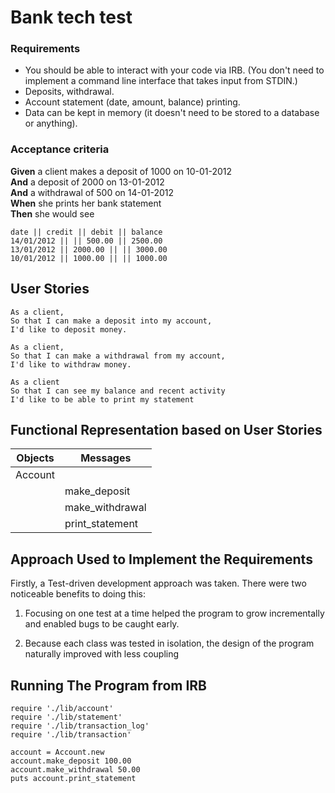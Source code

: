 # Bank tech test

### Requirements

* You should be able to interact with your code via IRB. (You don't need to implement a command line interface that takes input from STDIN.)
* Deposits, withdrawal.
* Account statement (date, amount, balance) printing.
* Data can be kept in memory (it doesn't need to be stored to a database or anything).

### Acceptance criteria

**Given** a client makes a deposit of 1000 on 10-01-2012  
**And** a deposit of 2000 on 13-01-2012  
**And** a withdrawal of 500 on 14-01-2012  
**When** she prints her bank statement  
**Then** she would see

```
date || credit || debit || balance
14/01/2012 || || 500.00 || 2500.00
13/01/2012 || 2000.00 || || 3000.00
10/01/2012 || 1000.00 || || 1000.00
```

## User Stories

```
As a client,
So that I can make a deposit into my account,
I'd like to deposit money.
```

```
As a client,
So that I can make a withdrawal from my account,
I'd like to withdraw money.
```

```
As a client
So that I can see my balance and recent activity
I'd like to be able to print my statement
```

## Functional Representation based on User Stories

| Objects | Messages        |
| ------- | --------------- |
| Account |
|         | make_deposit    |
|         | make_withdrawal |
|         | print_statement |

## Approach Used to Implement the Requirements

Firstly, a Test-driven development approach was taken. There were two noticeable benefits to
doing this:

1. Focusing on one test at a time helped the program to grow incrementally and enabled bugs to be caught early.

2. Because each class was tested in isolation, the design of the program naturally improved with less coupling

## Running The Program from IRB

```
require './lib/account'
require './lib/statement'
require './lib/transaction_log'
require './lib/transaction'

account = Account.new
account.make_deposit 100.00
account.make_withdrawal 50.00
puts account.print_statement
```
